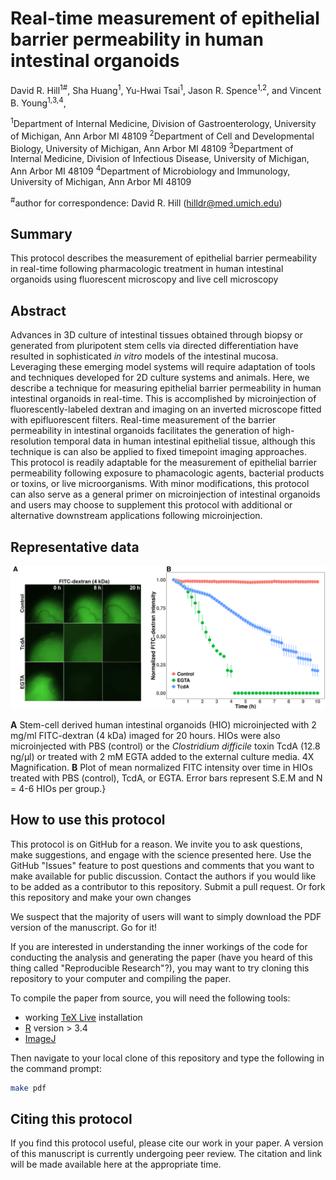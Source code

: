 # Real-time measurement of epithelial barrier permeability in human intestinal organoids

David R. Hill<sup>1#</sup>, Sha Huang<sup>1</sup>, Yu-Hwai Tsai<sup>1</sup>, Jason R. Spence<sup>1,2</sup>, and Vincent B. Young<sup>1,3,4</sup>,

<sup>1</sup>Department of Internal Medicine, Division of Gastroenterology, University of Michigan, Ann Arbor MI 48109
<sup>2</sup>Department of Cell and Developmental Biology, University of Michigan, Ann Arbor MI 48109 
<sup>3</sup>Department of Internal Medicine, Division of Infectious Disease, University of Michigan, Ann Arbor MI 48109
<sup>4</sup>Department of Microbiology and Immunology, University of Michigan, Ann Arbor MI 48109

<sup>#</sup>author for correspondence:
David R. Hill (hilldr@med.umich.edu)

## Summary 

This protocol describes the measurement of epithelial barrier permeability in real-time following pharmacologic treatment in human intestinal organoids using fluorescent microscopy and live cell microscopy

## Abstract

Advances in 3D culture of intestinal tissues obtained through biopsy or generated from pluripotent stem cells via directed differentiation have resulted in sophisticated *in vitro* models of the intestinal mucosa. Leveraging these emerging model systems will require adaptation of tools and techniques developed for 2D culture systems and animals. Here, we describe a technique for measuring epithelial barrier permeability in human intestinal organoids in real-time. This is accomplished by microinjection of fluorescently-labeled dextran and imaging on an inverted microscope fitted with epifluorescent filters. Real-time measurement of the barrier permeability in intestinal organoids facilitates the generation of high-resolution temporal data in human intestinal epithelial tissue, although this technique is can also be applied to fixed timepoint imaging approaches. This protocol is readily adaptable for the measurement of epithelial barrier permeability following exposure to phamacologic agents, bacterial products or toxins, or live microorganisms.  With minor modifications, this protocol can also serve as a general primer on microinjection of intestinal organoids and users may choose to supplement this protocol with additional or alternative downstream applications following microinjection.

## Representative data

![](results/figure4.png)

__A__ Stem-cell derived human intestinal organoids (HIO) microinjected with 2 mg/ml FITC-dextran (4 kDa) imaged for 20 hours. HIOs were also microinjected with PBS (control) or the *Clostridium difficile* toxin TcdA (12.8 ng/&mu;l) or treated with 2 mM EGTA added to the external culture media. 4X Magnification. __B__ Plot of mean normalized FITC intensity over time in HIOs treated with PBS (control), TcdA, or EGTA. Error bars represent S.E.M and N = 4-6 HIOs per group.}

## How to use this protocol

This protocol is on GitHub for a reason. We invite you to ask questions, make suggestions, and engage with the science presented here. Use the GitHub "Issues" feature to post questions and comments that you want to make available for public discussion. Contact the authors if you would like to be added as a contributor to this repository. Submit a pull request. Or fork this repository and make your own changes

We suspect that the majority of users will want to simply download the PDF version of the manuscript. Go for it!

If you are interested in understanding the inner workings of the code for conducting the analysis and generating the paper (have you heard of this thing called "Reproducible Research"?), you may want to try cloning this repository to your computer and compiling the paper.

To compile the paper from source, you will need the following tools:
* working [TeX Live](https://www.tug.org/texlive/) installation
* [R](https://cran.r-project.org/) version > 3.4
* [ImageJ](https://imagej.nih.gov/ij/)

Then navigate to your local clone of this repository and type the following in the command prompt:

```sh
make pdf
```

## Citing this protocol

If you find this protocol useful, please cite our work in your paper. A version of this manuscript is currently undergoing peer review. The citation and link will be made available here at the appropriate time.
